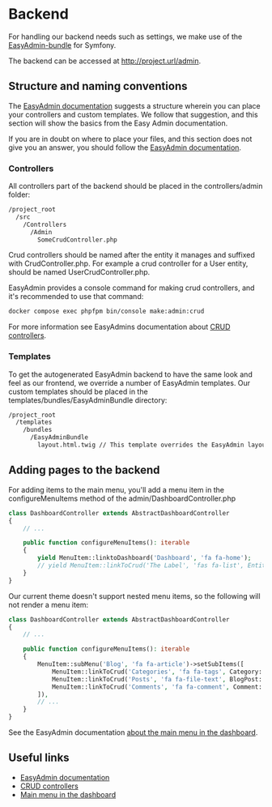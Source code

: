 # Backend

For handling our backend needs such as settings, we make use of the
[EasyAdmin-bundle](https://github.com/EasyCorp/EasyAdminBundle) for Symfony.

The backend can be accessed at <http://project.url/admin>.

## Structure and naming conventions

The [EasyAdmin documentation](https://symfony.com/doc/current/bundles/EasyAdminBundle/index.html)
suggests a structure wherein you can place your controllers and custom templates.
We follow that suggestion, and this section will show the basics
from the Easy Admin documentation.

If you are in doubt on where to place your files,
and this section does not give you an answer, you should follow the [EasyAdmin documentation](https://symfony.com/doc/current/bundles/EasyAdminBundle/index.html).

### Controllers

All controllers part of the backend should be placed in the
controllers/admin folder:

```sh
/project_root
  /src
    /Controllers
      /Admin
        SomeCrudController.php
```

Crud controllers should be named after the entity it manages and suffixed with CrudController.php.
For example a crud controller for a User entity, should be named UserCrudController.php.

EasyAdmin provides a console command for making crud controllers,
and it's recommended to use that command:

```sh
docker compose exec phpfpm bin/console make:admin:crud
```

For more information see EasyAdmins documentation about [CRUD controllers](https://symfony.com/doc/current/bundles/EasyAdminBundle/crud.html).

### Templates

To get the autogenerated EasyAdmin backend to have the same look and feel
as our frontend, we override a number of EasyAdmin templates. Our custom
templates should be placed in the templates/bundles/EasyAdminBundle directory:

```sh
/project_root
  /templates
    /bundles
      /EasyAdminBundle
        layout.html.twig // This template overrides the EasyAdmin layout template
```

## Adding pages to the backend

For adding items to the main menu,
you'll add a menu item in the configureMenuItems method of the admin/DashboardController.php

```php
class DashboardController extends AbstractDashboardController
{
    // ...

    public function configureMenuItems(): iterable
    {
        yield MenuItem::linktoDashboard('Dashboard', 'fa fa-home');
        // yield MenuItem::linkToCrud('The Label', 'fas fa-list', EntityClass::class);
    }
}
```

Our current theme doesn't support nested menu items, so the following will not render
a menu item:

```php
class DashboardController extends AbstractDashboardController
{
    // ...

    public function configureMenuItems(): iterable
    {
        MenuItem::subMenu('Blog', 'fa fa-article')->setSubItems([
            MenuItem::linkToCrud('Categories', 'fa fa-tags', Category::class),
            MenuItem::linkToCrud('Posts', 'fa fa-file-text', BlogPost::class),
            MenuItem::linkToCrud('Comments', 'fa fa-comment', Comment::class),
        ]),
        // ...
    }
}
```

See the EasyAdmin documentation [about the main menu in the dashboard](https://symfony.com/doc/current/bundles/EasyAdminBundle/dashboards.html#main-menu).

## Useful links

* [EasyAdmin documentation](https://symfony.com/doc/current/bundles/EasyAdminBundle/index.html)
* [CRUD controllers](https://symfony.com/doc/current/bundles/EasyAdminBundle/crud.html)
* [Main menu in the dashboard](https://symfony.com/doc/current/bundles/EasyAdminBundle/dashboards.html#main-menu)
